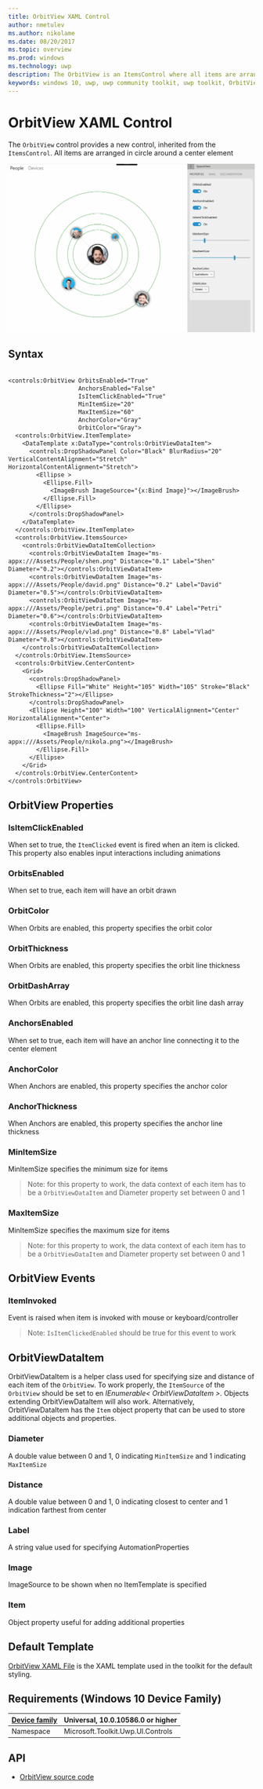 ```yaml
---
title: OrbitView XAML Control
author: nmetulev
ms.author: nikolame
ms.date: 08/20/2017
ms.topic: overview
ms.prod: windows
ms.technology: uwp
description: The OrbitView is an ItemsControl where all items are arranged in circle around a center element
keywords: windows 10, uwp, uwp community toolkit, uwp toolkit, OrbitView, xaml control, xaml
---
```


# OrbitView XAML Control

The `OrbitView` control provides a new control, inherited from the `ItemsControl`. All items are arranged in circle around a center element

![OrbitView Overview](../resources/images/Controls-OrbitView.gif "OrbitView")  

## Syntax

```xaml

<controls:OrbitView OrbitsEnabled="True" 
                    AnchorsEnabled="False" 
                    IsItemClickEnabled="True" 
                    MinItemSize="20" 
                    MaxItemSize="60"
                    AnchorColor="Gray"
                    OrbitColor="Gray">
  <controls:OrbitView.ItemTemplate>
    <DataTemplate x:DataType="controls:OrbitViewDataItem">
      <controls:DropShadowPanel Color="Black" BlurRadius="20" VerticalContentAlignment="Stretch" HorizontalContentAlignment="Stretch">
        <Ellipse >
          <Ellipse.Fill>
            <ImageBrush ImageSource="{x:Bind Image}"></ImageBrush>
          </Ellipse.Fill>
        </Ellipse>
      </controls:DropShadowPanel>
    </DataTemplate>
  </controls:OrbitView.ItemTemplate>
  <controls:OrbitView.ItemsSource>
    <controls:OrbitViewDataItemCollection>
      <controls:OrbitViewDataItem Image="ms-appx:///Assets/People/shen.png" Distance="0.1" Label="Shen" Diameter="0.2"></controls:OrbitViewDataItem>
      <controls:OrbitViewDataItem Image="ms-appx:///Assets/People/david.png" Distance="0.2" Label="David" Diameter="0.5"></controls:OrbitViewDataItem>
      <controls:OrbitViewDataItem Image="ms-appx:///Assets/People/petri.png" Distance="0.4" Label="Petri" Diameter="0.6"></controls:OrbitViewDataItem>
      <controls:OrbitViewDataItem Image="ms-appx:///Assets/People/vlad.png" Distance="0.8" Label="Vlad" Diameter="0.8"></controls:OrbitViewDataItem>
    </controls:OrbitViewDataItemCollection>
  </controls:OrbitView.ItemsSource>
  <controls:OrbitView.CenterContent>
    <Grid>
      <controls:DropShadowPanel>
        <Ellipse Fill="White" Height="105" Width="105" Stroke="Black" StrokeThickness="2"></Ellipse>
      </controls:DropShadowPanel>
      <Ellipse Height="100" Width="100" VerticalAlignment="Center" HorizontalAlignment="Center">
        <Ellipse.Fill>
          <ImageBrush ImageSource="ms-appx:///Assets/People/nikola.png"></ImageBrush>
        </Ellipse.Fill>
      </Ellipse>
    </Grid>
  </controls:OrbitView.CenterContent>
</controls:OrbitView>

```

## OrbitView Properties

### IsItemClickEnabled
When set to true, the `ItemClicked` event is fired when an item is clicked. This property also enables input interactions including animations

### OrbitsEnabled
When set to true, each item will have an orbit drawn

### OrbitColor
When Orbits are enabled, this property specifies the orbit color

### OrbitThickness
When Orbits are enabled, this property specifies the orbit line thickness

### OrbitDashArray
When Orbits are enabled, this property specifies the orbit line dash array

### AnchorsEnabled
When set to true, each item will have an anchor line connecting it to the center element

### AnchorColor
When Anchors are enabled, this property specifies the anchor color

### AnchorThickness
When Anchors are enabled, this property specifies the anchor line thickness

### MinItemSize
MinItemSize specifies the minimum size for items

> Note: for this property to work, the data context of each item has to be a `OrbitViewDataItem` and Diameter property set between 0 and 1 

### MaxItemSize
MinItemSize specifies the maximum size for items

> Note: for this property to work, the data context of each item has to be a `OrbitViewDataItem` and Diameter property set between 0 and 1 

## OrbitView Events

### ItemInvoked
Event is raised when item is invoked with mouse or keyboard/controller

> Note: `IsItemClickedEnabled` should be true for this event to work

## OrbitViewDataItem
OrbitViewDataItem is a helper class used for specifying size and distance of each item of the `OrbitView`. To work properly, the `ItemSource` of the `OrbitView` should be set to en *IEnumerable< OrbitViewDataItem >*. Objects extending OrbitViewDataItem will also work. Alternatively, OrbitViewDataItem has the `Item` object property that can be used to store additional objects and properties.

### Diameter
A double value between 0 and 1, 0 indicating `MinItemSize` and 1 indicating `MaxItemSize`

### Distance
A double value between 0 and 1, 0 indicating closest to center and 1 indication farthest from center

### Label
A string value used for specifying AutomationProperties

### Image
ImageSource to be shown when no ItemTemplate is specified

### Item
Object property useful for adding additional properties

## Default Template 

[OrbitView XAML File](https://github.com/Microsoft/UWPCommunityToolkit/blob/master/Microsoft.Toolkit.Uwp.UI.Controls/OrbitView/OrbitView.xaml) is the XAML template used in the toolkit for the default styling.

## Requirements (Windows 10 Device Family)

| [Device family]("http://go.microsoft.com/fwlink/p/?LinkID=526370) | Universal, 10.0.10586.0 or higher |
| --- | --- |
| Namespace | Microsoft.Toolkit.Uwp.UI.Controls |

## API

* [OrbitView source code](https://github.com/Microsoft/UWPCommunityToolkit/tree/master/Microsoft.Toolkit.Uwp.UI.Controls/OrbitView)

